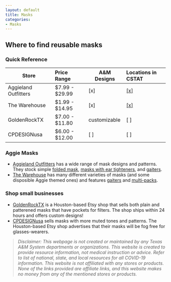 ```yaml
---
layout: default
title: Masks
categories:
- Masks
---
```

## Where to find reusable masks
### Quick Reference

| Store | Price Range | A&M Designs | Locations in CSTAT |
| ------|:------------|-------------|:-------------------|
|Aggieland Outfitters | $7.99 - $29.99| [x] | [[x]](https://thewarehouseatcc.com/location-hours/) |
|The Warehouse| $1.99 - $14.95| [x] | [[x]](https://www.aggielandoutfitters.com/pages/locations) |
|GoldenRockTX| $7.00 - $11.80| customizable | [ ] |
|CPDESIGNusa| $6.00 - $12.00| [ ] | [ ] |


### Aggie Masks
* [Aggieland Outfitters](https://www.aggielandoutfitters.com/shop/masks) has a wide range of mask designs and patterns. They stock simple [folded mask](https://www.aggielandoutfitters.com/shop/p/blank-mask-grey-46026?categoryid=6273), [masks with ear tighteners](https://www.aggielandoutfitters.com/shop/p/maroon-atm-mask-poly-46433?categoryid=6273), and [gaiters](https://www.aggielandoutfitters.com/shop/p/tx-flag-gaiter-46547?categoryid=6273).
* [The Warehouse](https://thewarehouseatcc.com/masks/) has many different varieties of masks (and some disposible Aggie themed ones) and features [gaiters](https://thewarehouseatcc.com/gaitors/) and [multi-packs](https://thewarehouseatcc.com/masks/multi-pack-sets/).
### Shop small businesses
* [GoldenRockTX](https://www.etsy.com/shop/GoldenRockTX?ref=simple-shop-header-name&listing_id=865261398) is a Houston-based Etsy shop that sells both plain and patterened masks that have pockets for filters. The shop ships within 24 hours and offers custom designs! 
* [CPDESIGNusa](https://www.etsy.com/shop/CPDESIGNusa?ref=simple-shop-header-name&listing_id=891045925) sells masks with more muted tones and patterns. The Houston-based Etsy shop advertises that their masks will be fog free for glasses-wearers. 





> *Disclaimer: This webpage is not created or maintained by any Texas A&M System departments or organizations. This website is created to provide resource information, not medical instruction or advice. Refer to list of national, state, and local resources for all COVID-19 information. This website is not affiliated with any stores or products. None of the links provided are affiliate links, and this website makes no money from any of the mentioned stores or products.*
